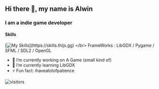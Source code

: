## Hi there 👋, my name is Alwin
### I am a indie game developer

#### Skills
[![My Skills](https://skills.thijs.gg/icons?i=html,css,js,jquery,java,lua,mysql,php,py,)](https://skills.thijs.gg)
</br>
FrameWorks : LibGDX / Pygame / SFML / SDL2 / OpenGL

- 🔭 I’m currently working on A Game (small kind of) 
- 🌱 I’m currently learning LibGDX 
- ⚡ Fun fact: ihavealotofpatience 


![visitors](https://visitor-badge.glitch.me/badge?page_id=AlwinAR.visitor-badge&left_color=black&right_color=blue)
